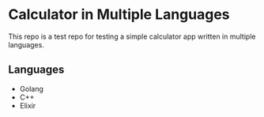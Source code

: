# Calculator in Multiple Languages
This repo is a test repo for testing a simple calculator app written in multiple languages.

## Languages
- Golang
- C++
- Elixir
